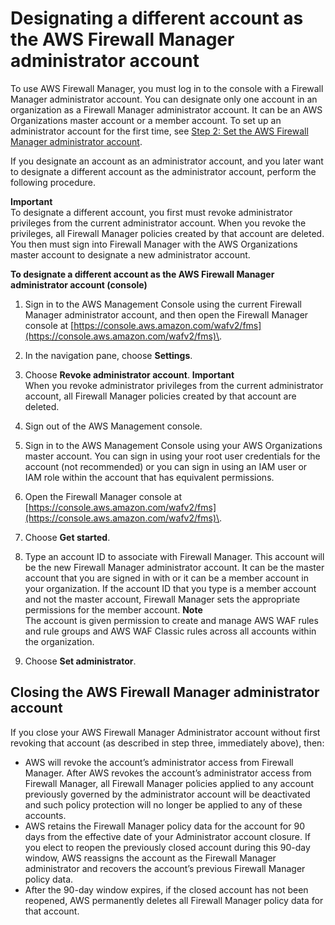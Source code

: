 # Designating a different account as the AWS Firewall Manager administrator account<a name="fms-change-administrator"></a>

To use AWS Firewall Manager, you must log in to the console with a Firewall Manager administrator account\. You can designate only one account in an organization as a Firewall Manager administrator account\. It can be an AWS Organizations master account or a member account\. To set up an administrator account for the first time, see [Step 2: Set the AWS Firewall Manager administrator account](enable-integration.md)\. 

If you designate an account as an administrator account, and you later want to designate a different account as the administrator account, perform the following procedure\. 

**Important**  
To designate a different account, you first must revoke administrator privileges from the current administrator account\. When you revoke the privileges, all Firewall Manager policies created by that account are deleted\. You then must sign into Firewall Manager with the AWS Organizations master account to designate a new administrator account\. <a name="fms-change-administrator-procedure"></a>

**To designate a different account as the AWS Firewall Manager administrator account \(console\)**

1. Sign in to the AWS Management Console using the current Firewall Manager administrator account, and then open the Firewall Manager console at [https://console.aws.amazon.com/wafv2/fms](https://console.aws.amazon.com/wafv2/fms)\. 

1. In the navigation pane, choose **Settings**\.

1. Choose **Revoke administrator account**\.
**Important**  
When you revoke administrator privileges from the current administrator account, all Firewall Manager policies created by that account are deleted\.

1. Sign out of the AWS Management console\.

1. Sign in to the AWS Management Console using your AWS Organizations master account\. You can sign in using your root user credentials for the account \(not recommended\) or you can sign in using an IAM user or IAM role within the account that has equivalent permissions\.

1. Open the Firewall Manager console at [https://console.aws.amazon.com/wafv2/fms](https://console.aws.amazon.com/wafv2/fms)\. 

1. Choose **Get started**\.

1. Type an account ID to associate with Firewall Manager\. This account will be the new Firewall Manager administrator account\. It can be the master account that you are signed in with or it can be a member account in your organization\. If the account ID that you type is a member account and not the master account, Firewall Manager sets the appropriate permissions for the member account\. 
**Note**  
The account is given permission to create and manage AWS WAF rules and rule groups and AWS WAF Classic rules across all accounts within the organization\.

1. Choose **Set administrator**\.

## Closing the AWS Firewall Manager administrator account<a name="closed-admin-account"></a>

If you close your AWS Firewall Manager Administrator account without first revoking that account \(as described in step three, immediately above\), then:
+ AWS will revoke the account’s administrator access from Firewall Manager\. After AWS revokes the account’s administrator access from Firewall Manager, all Firewall Manager policies applied to any account previously governed by the administrator account will be deactivated and such policy protection will no longer be applied to any of these accounts\.
+ AWS retains the Firewall Manager policy data for the account for 90 days from the effective date of your Administrator account closure\. If you elect to reopen the previously closed account during this 90\-day window, AWS reassigns the account as the Firewall Manager administrator and recovers the account’s previous Firewall Manager policy data\.
+ After the 90\-day window expires, if the closed account has not been reopened, AWS permanently deletes all Firewall Manager policy data for that account\.